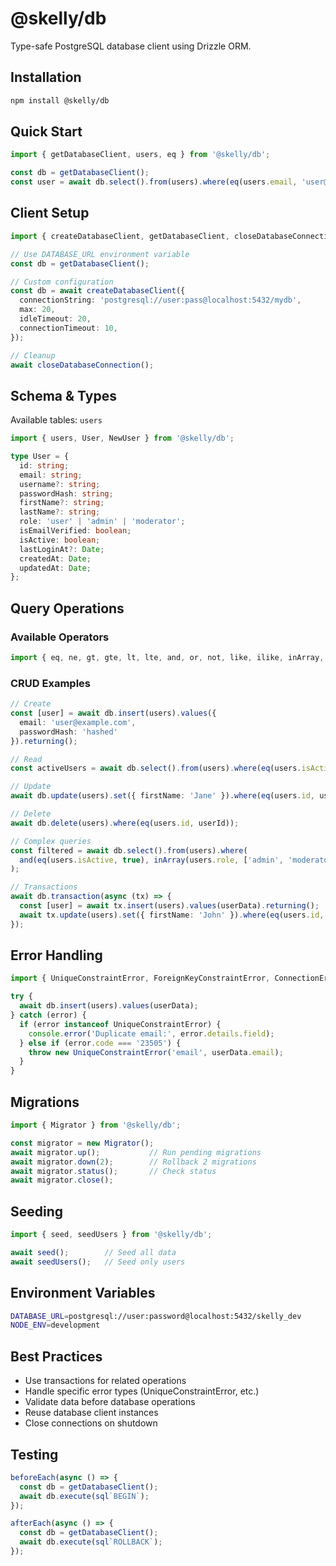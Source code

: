 # @skelly/db

Type-safe PostgreSQL database client using Drizzle ORM.

## Installation

```bash
npm install @skelly/db
```

## Quick Start

```typescript
import { getDatabaseClient, users, eq } from '@skelly/db';

const db = getDatabaseClient();
const user = await db.select().from(users).where(eq(users.email, 'user@example.com'));
```

## Client Setup

```typescript
import { createDatabaseClient, getDatabaseClient, closeDatabaseConnection } from '@skelly/db';

// Use DATABASE_URL environment variable
const db = getDatabaseClient();

// Custom configuration
const db = await createDatabaseClient({
  connectionString: 'postgresql://user:pass@localhost:5432/mydb',
  max: 20,
  idleTimeout: 20,
  connectionTimeout: 10,
});

// Cleanup
await closeDatabaseConnection();
```

## Schema & Types

Available tables: `users`

```typescript
import { users, User, NewUser } from '@skelly/db';

type User = {
  id: string;
  email: string;
  username?: string;
  passwordHash: string;
  firstName?: string;
  lastName?: string;
  role: 'user' | 'admin' | 'moderator';
  isEmailVerified: boolean;
  isActive: boolean;
  lastLoginAt?: Date;
  createdAt: Date;
  updatedAt: Date;
};
```

## Query Operations

### Available Operators

```typescript
import { eq, ne, gt, gte, lt, lte, and, or, not, like, ilike, inArray, notInArray, isNull, isNotNull, sql } from '@skelly/db';
```

### CRUD Examples

```typescript
// Create
const [user] = await db.insert(users).values({
  email: 'user@example.com',
  passwordHash: 'hashed'
}).returning();

// Read
const activeUsers = await db.select().from(users).where(eq(users.isActive, true));

// Update
await db.update(users).set({ firstName: 'Jane' }).where(eq(users.id, userId));

// Delete
await db.delete(users).where(eq(users.id, userId));

// Complex queries
const filtered = await db.select().from(users).where(
  and(eq(users.isActive, true), inArray(users.role, ['admin', 'moderator']))
);

// Transactions
await db.transaction(async (tx) => {
  const [user] = await tx.insert(users).values(userData).returning();
  await tx.update(users).set({ firstName: 'John' }).where(eq(users.id, user.id));
});
```

## Error Handling

```typescript
import { UniqueConstraintError, ForeignKeyConstraintError, ConnectionError } from '@skelly/db';

try {
  await db.insert(users).values(userData);
} catch (error) {
  if (error instanceof UniqueConstraintError) {
    console.error('Duplicate email:', error.details.field);
  } else if (error.code === '23505') {
    throw new UniqueConstraintError('email', userData.email);
  }
}
```

## Migrations

```typescript
import { Migrator } from '@skelly/db';

const migrator = new Migrator();
await migrator.up();           // Run pending migrations
await migrator.down(2);        // Rollback 2 migrations
await migrator.status();       // Check status
await migrator.close();
```

## Seeding

```typescript
import { seed, seedUsers } from '@skelly/db';

await seed();        // Seed all data
await seedUsers();   // Seed only users
```

## Environment Variables

```bash
DATABASE_URL=postgresql://user:password@localhost:5432/skelly_dev
NODE_ENV=development
```

## Best Practices

- Use transactions for related operations
- Handle specific error types (UniqueConstraintError, etc.)
- Validate data before database operations
- Reuse database client instances
- Close connections on shutdown

## Testing

```typescript
beforeEach(async () => {
  const db = getDatabaseClient();
  await db.execute(sql`BEGIN`);
});

afterEach(async () => {
  const db = getDatabaseClient();
  await db.execute(sql`ROLLBACK`);
});
``` 
